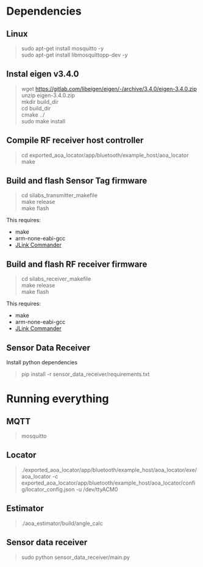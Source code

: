 # Dependencies

## Linux

> sudo apt-get install mosquitto -y  
> sudo apt-get install libmosquittopp-dev -y

## Instal eigen v3.4.0

> wget https://gitlab.com/libeigen/eigen/-/archive/3.4.0/eigen-3.4.0.zip  
> unzip eigen-3.4.0.zip  
> mkdir build_dir  
> cd build_dir   
> cmake ../  
> sudo make install  

## Compile RF receiver host controller

> cd exported_aoa_locator/app/bluetooth/example_host/aoa_locator  
> make

## Build and flash Sensor Tag firmware

> cd silabs_transmitter_makefile  
> make release  
> make flash

This requires:
- make
- arm-none-eabi-gcc
- [JLink Commander](https://www.segger.com/products/debug-probes/j-link/tools/j-link-software/#j-link-commander)

## Build and flash RF receiver firmware

> cd silabs_receiver_makefile  
> make release  
> make flash

This requires:
- make
- arm-none-eabi-gcc
- [JLink Commander](https://www.segger.com/products/debug-probes/j-link/tools/j-link-software/#j-link-commander)

## Sensor Data Receiver
Install python dependencies

> pip install -r sensor_data_receiver/requirements.txt

# Running everything

## MQTT

> mosquitto

## Locator

> ./exported_aoa_locator/app/bluetooth/example_host/aoa_locator/exe/aoa_locator -c exported_aoa_locator/app/bluetooth/example_host/aoa_locator/config/locator_config.json -u /dev/ttyACM0 

## Estimator

> ./aoa_estimator/build/angle_calc

## Sensor data receiver

> sudo python sensor_data_receiver/main.py
